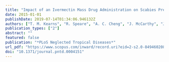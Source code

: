 ```yaml
---
title: "Impact of an Ivermectin Mass Drug Administration on Scabies Prevalence in a Remote Australian Aboriginal Community"
date: 2015-01-01
publishDate: 2019-07-14T01:34:06.946132Z
authors: ["T. M. Kearns", "R. Speare", "A. C. Cheng", "J. McCarthy", "J. R. Carapetis", "D. C. Holt", "B. J. Currie", "W. Page", "J. Shield", "R. Gundjirryirr", "L. Bundhala", "E. Mulholland", "M. Chatfield", "R. M. Andrews"]
publication_types: ["2"]
abstract: ""
featured: false
publication: "*PLoS Neglected Tropical Diseases*"
url_pdf: "https://www.scopus.com/inward/record.uri?eid=2-s2.0-84946020800&doi=10.1371%2fjournal.pntd.0004151&partnerID=40&md5=21288f1ba8609d1b706bc4493c9c4702 http://journals.plos.org/plosntds/article/file?id=10.1371/journal.pntd.0004151&type=printable"
doi: "10.1371/journal.pntd.0004151"
---
```


